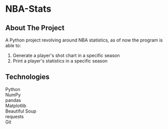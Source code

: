 # NBA-Stats
## About The Project
A Python project revolving around NBA statistics, as of now the program is able to: 
1. Generate a player's shot chart in a specific season
2. Print a player's statistics in a specific season

## Technologies
Python  
NumPy   
pandas  
Matplotlib  
Beautiful Soup  
requests  
Git 
